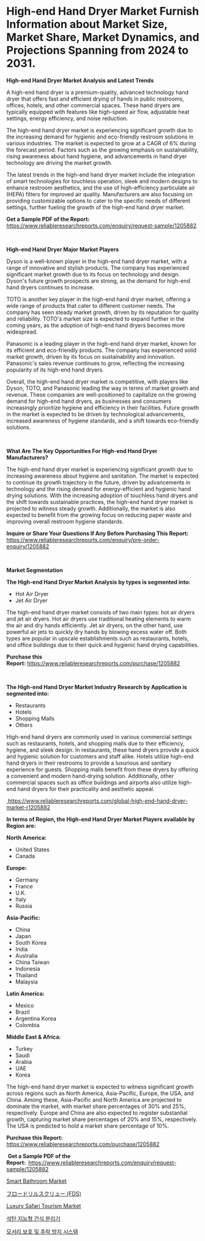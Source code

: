 <p><h1>High-end Hand Dryer Market Furnish Information about Market Size, Market Share, Market Dynamics, and Projections Spanning from 2024 to 2031.</h1></p><p><strong>High-end Hand Dryer Market Analysis and Latest Trends</strong></p>
<p><p>A high-end hand dryer is a premium-quality, advanced technology hand dryer that offers fast and efficient drying of hands in public restrooms, offices, hotels, and other commercial spaces. These hand dryers are typically equipped with features like high-speed air flow, adjustable heat settings, energy efficiency, and noise reduction.</p><p>The high-end hand dryer market is experiencing significant growth due to the increasing demand for hygienic and eco-friendly restroom solutions in various industries. The market is expected to grow at a CAGR of 6% during the forecast period. Factors such as the growing emphasis on sustainability, rising awareness about hand hygiene, and advancements in hand dryer technology are driving the market growth.</p><p>The latest trends in the high-end hand dryer market include the integration of smart technologies for touchless operation, sleek and modern designs to enhance restroom aesthetics, and the use of high-efficiency particulate air (HEPA) filters for improved air quality. Manufacturers are also focusing on providing customizable options to cater to the specific needs of different settings, further fueling the growth of the high-end hand dryer market.</p></p>
<p><strong>Get a Sample PDF of the Report:&nbsp;</strong> <a href="https://www.reliableresearchreports.com/enquiry/request-sample/1205882">https://www.reliableresearchreports.com/enquiry/request-sample/1205882</a></p>
<p>&nbsp;</p>
<p><strong>High-end Hand Dryer Major Market Players</strong></p>
<p><p>Dyson is a well-known player in the high-end hand dryer market, with a range of innovative and stylish products. The company has experienced significant market growth due to its focus on technology and design. Dyson's future growth prospects are strong, as the demand for high-end hand dryers continues to increase.</p><p>TOTO is another key player in the high-end hand dryer market, offering a wide range of products that cater to different customer needs. The company has seen steady market growth, driven by its reputation for quality and reliability. TOTO's market size is expected to expand further in the coming years, as the adoption of high-end hand dryers becomes more widespread.</p><p>Panasonic is a leading player in the high-end hand dryer market, known for its efficient and eco-friendly products. The company has experienced solid market growth, driven by its focus on sustainability and innovation. Panasonic's sales revenue continues to grow, reflecting the increasing popularity of its high-end hand dryers.</p><p>Overall, the high-end hand dryer market is competitive, with players like Dyson, TOTO, and Panasonic leading the way in terms of market growth and revenue. These companies are well-positioned to capitalize on the growing demand for high-end hand dryers, as businesses and consumers increasingly prioritize hygiene and efficiency in their facilities. Future growth in the market is expected to be driven by technological advancements, increased awareness of hygiene standards, and a shift towards eco-friendly solutions.</p></p>
<p>&nbsp;</p>
<p><strong>What Are The Key Opportunities For High-end Hand Dryer Manufacturers?</strong></p>
<p><p>The high-end hand dryer market is experiencing significant growth due to increasing awareness about hygiene and sanitation. The market is expected to continue its growth trajectory in the future, driven by advancements in technology and the rising demand for energy-efficient and hygienic hand drying solutions. With the increasing adoption of touchless hand dryers and the shift towards sustainable practices, the high-end hand dryer market is projected to witness steady growth. Additionally, the market is also expected to benefit from the growing focus on reducing paper waste and improving overall restroom hygiene standards.</p></p>
<p><strong>Inquire or Share Your Questions If Any Before Purchasing This Report:</strong> <a href="https://www.reliableresearchreports.com/enquiry/pre-order-enquiry/1205882">https://www.reliableresearchreports.com/enquiry/pre-order-enquiry/1205882</a></p>
<p>&nbsp;</p>
<p><strong>Market Segmentation</strong></p>
<p><strong>The High-end Hand Dryer Market Analysis by types is segmented into:</strong></p>
<p><ul><li>Hot Air Dryer</li><li>Jet Air Dryer</li></ul></p>
<p><p>The high-end hand dryer market consists of two main types: hot air dryers and jet air dryers. Hot air dryers use traditional heating elements to warm the air and dry hands efficiently. Jet air dryers, on the other hand, use powerful air jets to quickly dry hands by blowing excess water off. Both types are popular in upscale establishments such as restaurants, hotels, and office buildings due to their quick and hygienic hand drying capabilities.</p></p>
<p><strong>Purchase this Report:&nbsp;</strong><a href="https://www.reliableresearchreports.com/purchase/1205882">https://www.reliableresearchreports.com/purchase/1205882</a></p>
<p>&nbsp;</p>
<p><strong>The High-end Hand Dryer Market Industry Research by Application is segmented into:</strong></p>
<p><ul><li>Restaurants</li><li>Hotels</li><li>Shopping Malls</li><li>Others</li></ul></p>
<p><p>High-end hand dryers are commonly used in various commercial settings such as restaurants, hotels, and shopping malls due to their efficiency, hygiene, and sleek design. In restaurants, these hand dryers provide a quick and hygienic solution for customers and staff alike. Hotels utilize high-end hand dryers in their restrooms to provide a luxurious and sanitary experience for guests. Shopping malls benefit from these dryers by offering a convenient and modern hand-drying solution. Additionally, other commercial spaces such as office buildings and airports also utilize high-end hand dryers for their practicality and aesthetic appeal.</p></p>
<p><a href="https://www.reliableresearchreports.com/global-high-end-hand-dryer-market-r1205882">&nbsp;https://www.reliableresearchreports.com/global-high-end-hand-dryer-market-r1205882</a></p>
<p><strong>In terms of Region, the High-end Hand Dryer Market Players available by Region are:</strong></p>
<p>
    <p> <strong> North America: </strong>
        <ul>
            <li>United States</li>
            <li>Canada</li>
        </ul>
        </p> 
    <p> <strong> Europe: </strong>
        <ul>
            <li>Germany</li>
            <li>France</li>
            <li>U.K.</li>
            <li>Italy</li>
            <li>Russia</li>
        </ul>
        </p> 
    <p> <strong> Asia-Pacific: </strong>
        <ul>
            <li>China</li>
            <li>Japan</li>
            <li>South Korea</li>
            <li>India</li>
            <li>Australia</li>
            <li>China Taiwan</li>
            <li>Indonesia</li>
            <li>Thailand</li>
            <li>Malaysia</li>
        </ul>
        </p> 
    <p> <strong> Latin America: </strong>
        <ul>
            <li>Mexico</li>
            <li>Brazil</li>
            <li>Argentina Korea</li>
            <li>Colombia</li>
        </ul>
        </p> 
    <p> <strong> Middle East & Africa: </strong>
        <ul>
            <li>Turkey</li>
            <li>Saudi</li>
            <li>Arabia</li>
            <li>UAE</li>
            <li>Korea</li>
        </ul>
    </p>
    </p>
<p><p>The high-end hand dryer market is expected to witness significant growth across regions such as North America, Asia-Pacific, Europe, the USA, and China. Among these, Asia-Pacific and North America are projected to dominate the market, with market share percentages of 30% and 25%, respectively. Europe and China are also expected to register substantial growth, capturing market share percentages of 20% and 15%, respectively. The USA is predicted to hold a market share percentage of 10%.</p></p>
<p><strong>Purchase this Report: </strong><a href="https://www.reliableresearchreports.com/purchase/1205882">https://www.reliableresearchreports.com/purchase/1205882</a></p>
<p>&nbsp;<strong>Get a Sample PDF of the Report:&nbsp;&nbsp;</strong><a href="https://www.reliableresearchreports.com/enquiry/request-sample/1205882">https://www.reliableresearchreports.com/enquiry/request-sample/1205882</a></p>
<p><strong></strong></p>
<p><p><a href="https://github.com/sajonf007/Market-Research-Report-List-1/blob/main/smart-bathroom-market.md">Smart Bathroom Market</a></p><p><a href="https://github.com/CarlieShields/Market-Research-Report-List-1/blob/main/2098431145353.md">フロードリルスクリュー (FDS)</a></p><p><a href="https://github.com/ernidarwin455/Market-Research-Report-List-1/blob/main/luxury-safari-tourism-market.md">Luxury Safari Tourism Market</a></p><p><a href="https://github.com/Gregost89076vddcv/Market-Research-Report-List-1/blob/main/8480408153537.md">석탄 지능형 건식 분리기</a></p><p><a href="https://github.com/anton65482023/Market-Research-Report-List-1/blob/main/2810149153536.md">모서리 보호 및 추락 방지 시스템</a></p></p>